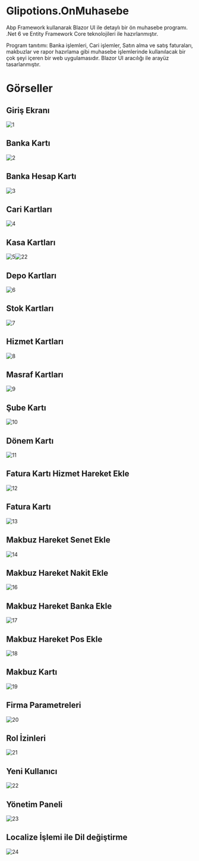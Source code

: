 # Glipotions.OnMuhasebe
Abp Framework kullanarak Blazor UI ile detaylı bir ön muhasebe programı. .Net 6 ve Entity Framework Core teknolojileri ile hazırlanmıştır.

Program tanıtımı: Banka işlemleri, Cari işlemler, Satın alma ve satış faturaları, makbuzlar ve rapor hazırlama gibi
muhasebe işlemlerinde kullanılacak bir çok şeyi içeren bir web uygulamasıdır. Blazor UI aracılığı ile arayüz tasarlanmıştır.

# Görseller

## Giriş Ekranı
![1](https://user-images.githubusercontent.com/69338731/179074350-93334962-05c3-4a56-ae22-7957596dc883.jpg)

## Banka Kartı
![2](https://user-images.githubusercontent.com/69338731/179074516-b5950b7a-d72f-4c9b-9aa8-d7bce70c1f5a.jpg)

## Banka Hesap Kartı
![3](https://user-images.githubusercontent.com/69338731/179074584-b9f093c1-ca1e-499b-aab8-c91c682de0ab.jpg)

## Cari Kartları
![4](https://user-images.githubusercontent.com/69338731/179074641-b161774d-7f08-4c00-a244-055a62bbf865.jpg)

## Kasa Kartları
![5](https://user-images.githubusercontent.com/69338731/179074704-5852e9ef-d345-41c1-90d3-4e5495af01a0.jpg)![22](https://user-images.githubusercontent.com/69338731/179074922-17713b4e-de10-4b6a-8f05-9ce4f966652f.jpg)

## Depo Kartları
![6](https://user-images.githubusercontent.com/69338731/179074711-b194edeb-641e-4184-b048-9e7742851486.jpg)

## Stok Kartları
![7](https://user-images.githubusercontent.com/69338731/179074713-68c61cfc-3c0d-426e-8545-3be65544b0ce.jpg)

## Hizmet Kartları
![8](https://user-images.githubusercontent.com/69338731/179074716-47d92f4a-9bb3-4abf-a662-734b44823f7b.jpg)

## Masraf Kartları
![9](https://user-images.githubusercontent.com/69338731/179074720-76cb753b-680c-45c6-86e6-995536f9550c.jpg)

## Şube Kartı
![10](https://user-images.githubusercontent.com/69338731/179074851-598b8ef7-42d6-4f75-9b45-1ad3dff417fe.jpg)

## Dönem Kartı
![11](https://user-images.githubusercontent.com/69338731/179074854-3a380df4-9875-4ca0-aa02-0b402bd3dc0e.jpg)

## Fatura Kartı Hizmet Hareket Ekle
![12](https://user-images.githubusercontent.com/69338731/179074859-852100e7-a2c6-43f6-8965-decba9d2323a.jpg)

## Fatura Kartı
![13](https://user-images.githubusercontent.com/69338731/179074865-a08bd891-9ce2-4aba-a5ba-19fb429e2a37.jpg)

## Makbuz Hareket Senet Ekle
![14](https://user-images.githubusercontent.com/69338731/179074868-c9df0f69-1174-42b6-8e93-96f1141fde2d.jpg)

## Makbuz Hareket Nakit Ekle
![16](https://user-images.githubusercontent.com/69338731/179074880-f61fac90-bfb5-4c68-93ba-c997e2f52af5.jpg)

## Makbuz Hareket Banka Ekle
![17](https://user-images.githubusercontent.com/69338731/179074883-033d0882-e560-4a96-aaf0-172afeac1711.jpg)

## Makbuz Hareket Pos Ekle
![18](https://user-images.githubusercontent.com/69338731/179074885-61420fd7-a239-493d-82d1-744993feccce.jpg)

## Makbuz Kartı
![19](https://user-images.githubusercontent.com/69338731/179074908-e5f178fe-e053-43f4-93a5-8411c97a00f9.jpg)

## Firma Parametreleri
![20](https://user-images.githubusercontent.com/69338731/179074916-aa255210-8dc0-45a9-a769-94b7f7b0300b.jpg)

## Rol İzinleri
![21](https://user-images.githubusercontent.com/69338731/179074918-17c74b1f-8b6e-44ee-9159-57bed3b20df0.jpg)

## Yeni Kullanıcı
![22](https://user-images.githubusercontent.com/69338731/179076163-7464a028-a4b9-4386-acf5-184db9ead9d9.jpg)

## Yönetim Paneli
![23](https://user-images.githubusercontent.com/69338731/179074926-95371c42-7645-494c-b91b-3e454af0ff58.jpg)

## Localize İşlemi ile Dil değiştirme
![24](https://user-images.githubusercontent.com/69338731/179074927-78ec283e-a32d-42a3-974d-4e36f4a6e232.jpg)
